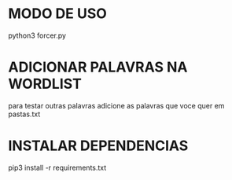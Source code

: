 # MODO DE USO
python3 forcer.py
# ADICIONAR PALAVRAS NA WORDLIST
para testar outras palavras adicione as palavras que voce quer em pastas.txt
# INSTALAR DEPENDENCIAS
pip3 install -r requirements.txt

